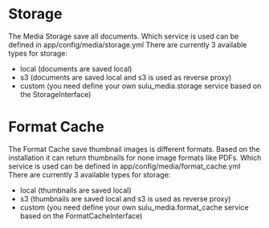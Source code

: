 # Storage
The Media Storage save all documents. Which service is used can be defined in app/config/media/storage.yml
There are currently 3 available types for storage:
 - local (documents are saved local)
 - s3 (documents are saved local and s3 is used as reverse proxy)
 - custom (you need define your own sulu_media.storage service based on the StorageInterface)

# Format Cache
The Format Cache save thumbnail images is different formats.
Based on the installation it can return thumbnails for none image formats like PDFs.
Which service is used can be defined in app/config/media/format_cache.yml
There are currently 3 available types for storage:
 - local (thumbnails are saved local)
 - s3 (thumbnails are saved local and s3 is used as reverse proxy)
 - custom (you need define your own sulu_media.format_cache service based on the FormatCacheInterface)
